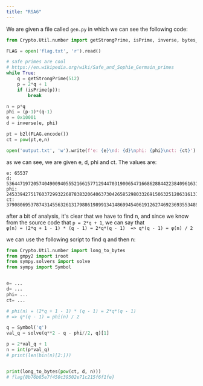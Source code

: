 ```yaml
---
title: "RSA6"
---
```


We are given a file called `gen.py` in which we can see the following code:

```python
from Crypto.Util.number import getStrongPrime, isPrime, inverse, bytes_to_long as b2l

FLAG = open('flag.txt', 'r').read()

# safe primes are cool 
# https://en.wikipedia.org/wiki/Safe_and_Sophie_Germain_primes
while True:
    q = getStrongPrime(512)
    p = 2*q + 1
    if (isPrime(p)):
        break

n = p*q
phi = (p-1)*(q-1)
e = 0x10001
d = inverse(e, phi)

pt = b2l(FLAG.encode())
ct = pow(pt,e,n)

open('output.txt', 'w').write(f'e: {e}\nd: {d}\nphi: {phi}\nct: {ct}')
```

as we can see, we are given e, d, phi and ct. The values are:
```
e: 65537
d: 53644719720574049009405552166157712944703190065471668628844223840961631946450717730498953967365343322420070536512779060129496885996597242719829361747640511749156693869638229201455287585480904214599266368010822834345022164868996387818675879350434513617616365498180046935518686332875915988354222223353414730233
phi: 245339427517603729932268783832064063730426585298033269150632512063161372845397117090279828761983426749577401448111514393838579024253942323526130975635388431158721719897730678798030368631518633601688214930936866440646874921076023466048329456035549666361320568433651481926942648024960844810102628182268858421164
ct: 37908069537874314556326131798861989913414869945406191262746923693553489353829208006823679167741985280446948193850665708841487091787325154392435232998215464094465135529738800788684510714606323301203342805866556727186659736657602065547151371338616322720609504154245460113520462221800784939992576122714196812534
```

after a bit of analysis, it's clear that we have to find n, and since we know from the source code that ```p = 2*q + 1```, we can say that  
```φ(n) = (2*q + 1 - 1) * (q - 1) = 2*q*(q - 1)  => q*(q - 1) = φ(n) / 2```  

we can use the following script to find q and then n:  
```python
from Crypto.Util.number import long_to_bytes
from gmpy2 import iroot
from sympy.solvers import solve
from sympy import Symbol


e= ...
d= ...
phi= ...
ct= ...

# phi(n) = (2*q + 1 - 1) * (q - 1) = 2*q*(q - 1)
# => q*(q - 1) = phi(n) / 2

q = Symbol('q')
val_q = solve(q**2 - q - phi//2, q)[1]

p = 2*val_q + 1
n = int(p*val_q)
# print(len(bin(n)[2:]))


print(long_to_bytes(pow(ct, d, n)))
# flag{8b76b85e7f450c39502e71c215f6f1fe}
```